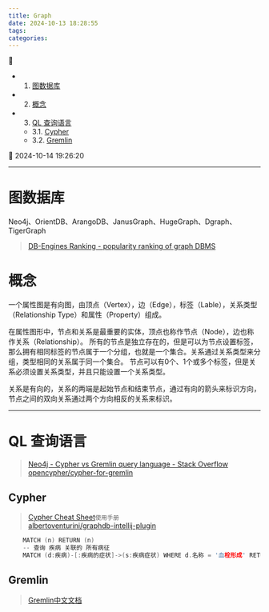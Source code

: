 ```yaml
---
title: Graph
date: 2024-10-13 18:28:55
tags: 
categories: 
---
```


💠

- 1. [图数据库](#图数据库)
- 2. [概念](#概念)
- 3. [QL 查询语言](#ql-查询语言)
    - 3.1. [Cypher](#cypher)
    - 3.2. [Gremlin](#gremlin)

💠 2024-10-14 19:26:20
****************************************
# 图数据库

Neo4j、OrientDB、ArangoDB、JanusGraph、HugeGraph、Dgraph、TigerGraph

> [DB-Engines Ranking - popularity ranking of graph DBMS](https://db-engines.com/en/ranking/graph+dbms)  

# 概念

一个属性图是有向图，由顶点（Vertex），边（Edge），标签（Lable），关系类型（Relationship Type）和属性（Property）组成。

在属性图形中，节点和关系是最重要的实体，顶点也称作节点（Node），边也称作关系（Relationship）。
所有的节点是独立存在的，但是可以为节点设置标签，那么拥有相同标签的节点属于一个分组，也就是一个集合。关系通过关系类型来分组，类型相同的关系属于同一个集合。
节点可以有0个、1个或多个标签，但是关系必须设置关系类型，并且只能设置一个关系类型。

关系是有向的，关系的两端是起始节点和结束节点，通过有向的箭头来标识方向，节点之间的双向关系通过两个方向相反的关系来标识。

************************

# QL 查询语言
> [Neo4j - Cypher vs Gremlin query language - Stack Overflow](https://stackoverflow.com/questions/13824962/neo4j-cypher-vs-gremlin-query-language)  
> [opencypher/cypher-for-gremlin](https://github.com/opencypher/cypher-for-gremlin)  

## Cypher
> [Cypher Cheat Sheet](https://neo4j.com/docs/cypher-cheat-sheet/5/aura-dbe/)`使用手册`  
> [albertoventurini/graphdb-intellij-plugin](https://github.com/albertoventurini/graphdb-intellij-plugin)  

```c
    MATCH (n) RETURN (n)
    -- 查询 疾病 关联的 所有病征
    MATCH (d:疾病)-[:疾病的症状]->(s:疾病症状) WHERE d.名称 = '血栓形成' RETURN s
```

## Gremlin
> [Gremlin中文文档](https://tinkerpop-gremlin.cn/#traversal)  
